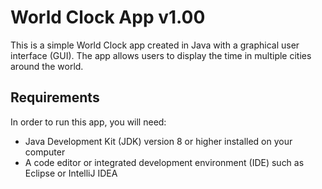 # World Clock App v1.00

This is a simple World Clock app created in Java with a graphical user interface (GUI). The app allows users to display the time in multiple cities around the world.

## Requirements

In order to run this app, you will need:

- Java Development Kit (JDK) version 8 or higher installed on your computer
- A code editor or integrated development environment (IDE) such as Eclipse or IntelliJ IDEA
